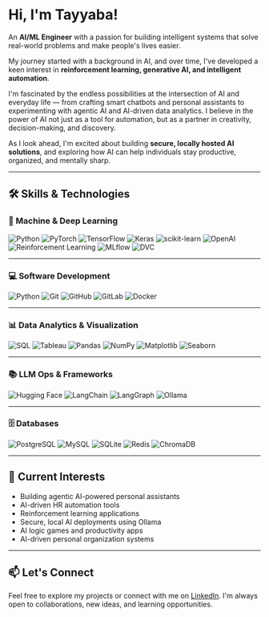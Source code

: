 # Hi, I'm Tayyaba!

An **AI/ML Engineer** with a passion for building intelligent systems that solve real-world problems and make people's lives easier.  

My journey started with a background in AI, and over time, I've developed a keen interest in **reinforcement learning, generative AI, and intelligent automation**.  

I'm fascinated by the endless possibilities at the intersection of AI and everyday life — from crafting smart chatbots and personal assistants to experimenting with agentic AI and AI-driven data analytics. I believe in the power of AI not just as a tool for automation, but as a partner in creativity, decision-making, and discovery.

As I look ahead, I'm excited about building **secure, locally hosted AI solutions**, and exploring how AI can help individuals stay productive, organized, and mentally sharp.

---

## 🛠️ Skills & Technologies

### 🚀 Machine & Deep Learning
![Python](https://img.shields.io/badge/Python-3776AB?style=for-the-badge&logo=python&logoColor=white)
![PyTorch](https://img.shields.io/badge/PyTorch-EE4C2C?style=for-the-badge&logo=pytorch&logoColor=white)
![TensorFlow](https://img.shields.io/badge/TensorFlow-FF6F00?style=for-the-badge&logo=tensorflow&logoColor=white)
![Keras](https://img.shields.io/badge/Keras-D00000?style=for-the-badge&logo=keras&logoColor=white)
![scikit-learn](https://img.shields.io/badge/scikit--learn-F7931E?style=for-the-badge&logo=scikit-learn&logoColor=white)
![OpenAI](https://img.shields.io/badge/OpenAI-412991?style=for-the-badge&logo=openai&logoColor=white)
![Reinforcement Learning](https://img.shields.io/badge/Reinforcement%20Learning-006400?style=for-the-badge&logo=github&logoColor=white)
![MLflow](https://img.shields.io/badge/MLflow-0194E2?style=for-the-badge&logo=mlflow&logoColor=white)
![DVC](https://img.shields.io/badge/DVC-945DD6?style=for-the-badge&logo=dvc&logoColor=white)

---

### 💻 Software Development
![Python](https://img.shields.io/badge/Python-3776AB?style=for-the-badge&logo=python&logoColor=white)
![Git](https://img.shields.io/badge/Git-F05032?style=for-the-badge&logo=git&logoColor=white)
![GitHub](https://img.shields.io/badge/GitHub-181717?style=for-the-badge&logo=github&logoColor=white)
![GitLab](https://img.shields.io/badge/GitLab-FC6D26?style=for-the-badge&logo=gitlab&logoColor=white)
![Docker](https://img.shields.io/badge/Docker-2496ED?style=for-the-badge&logo=docker&logoColor=white)

---

### 📊 Data Analytics & Visualization
![SQL](https://img.shields.io/badge/SQL-4479A1?style=for-the-badge&logo=mysql&logoColor=white)
![Tableau](https://img.shields.io/badge/Tableau-E97627?style=for-the-badge&logo=tableau&logoColor=white)
![Pandas](https://img.shields.io/badge/Pandas-150458?style=for-the-badge&logo=pandas&logoColor=white)
![NumPy](https://img.shields.io/badge/NumPy-013243?style=for-the-badge&logo=numpy&logoColor=white)
![Matplotlib](https://img.shields.io/badge/Matplotlib-11557C?style=for-the-badge&logo=python&logoColor=white)
![Seaborn](https://img.shields.io/badge/Seaborn-17BEBB?style=for-the-badge&logo=python&logoColor=white)

---

### 📚 LLM Ops & Frameworks
![Hugging Face](https://img.shields.io/badge/HuggingFace-FFCA28?style=for-the-badge&logo=huggingface&logoColor=black)
![LangChain](https://img.shields.io/badge/LangChain-1A8CD8?style=for-the-badge&logo=langchain&logoColor=white)
![LangGraph](https://img.shields.io/badge/LangGraph-8E44AD?style=for-the-badge&logo=langgraph&logoColor=white)
![Ollama](https://img.shields.io/badge/Ollama-4A90E2?style=for-the-badge&logo=ollama&logoColor=white)

---

### 🗄️ Databases
![PostgreSQL](https://img.shields.io/badge/PostgreSQL-336791?style=for-the-badge&logo=postgresql&logoColor=white)
![MySQL](https://img.shields.io/badge/MySQL-4479A1?style=for-the-badge&logo=mysql&logoColor=white)
![SQLite](https://img.shields.io/badge/SQLite-003B57?style=for-the-badge&logo=sqlite&logoColor=white)
![Redis](https://img.shields.io/badge/Redis-DC382D?style=for-the-badge&logo=redis&logoColor=white)
![ChromaDB](https://img.shields.io/badge/ChromaDB-7B68EE?style=for-the-badge&logo=database&logoColor=white)

---

## 🚀 Current Interests

- Building agentic AI-powered personal assistants  
- AI-driven HR automation tools  
- Reinforcement learning applications  
- Secure, local AI deployments using Ollama  
- AI logic games and productivity apps  
- AI-driven personal organization systems  

---

## 📫 Let's Connect

Feel free to explore my projects or connect with me on [LinkedIn](https://www.linkedin.com/in/tayyaba-rizwan-3b0400248/). I'm always open to collaborations, new ideas, and learning opportunities.
